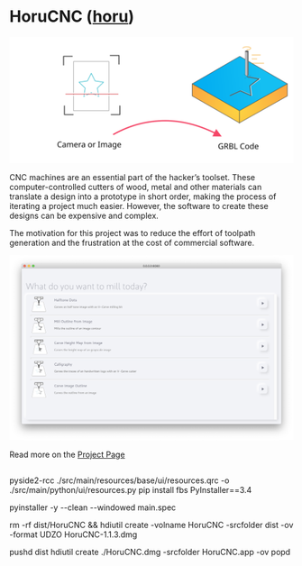 # HoruCNC ([horu](https://glosbe.com/ja/en/horu))
 
![teaser](./images/teaser.svg)


CNC machines are an essential part of the hacker’s toolset. These computer-controlled cutters of wood, metal and other materials can translate a design into a prototype in short order, making the process of iterating a project much easier. However, the software to create these designs can be expensive and complex.

The motivation for this project was to reduce the effort of toolpath generation and the frustration at the cost of commercial software. 

![screenshot](./images/screenshot.png)


Read more on the [Project Page](https://freegroup.github.io/HoruCNC/)



##
pyside2-rcc ./src/main/resources/base/ui/resources.qrc -o ./src/main/python/ui/resources.py
pip install fbs PyInstaller==3.4

pyinstaller -y --clean --windowed main.spec

rm -rf dist/HoruCNC && hdiutil create -volname HoruCNC -srcfolder dist -ov -format UDZO HoruCNC-1.1.3.dmg

pushd dist
hdiutil create ./HoruCNC.dmg -srcfolder HoruCNC.app -ov
popd


